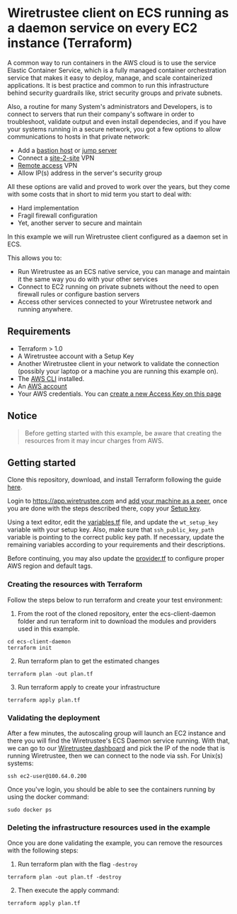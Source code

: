 # Wiretrustee client on ECS running as a daemon service on every EC2 instance (Terraform)
A common way to run containers in the AWS cloud is to use the service Elastic Container Service, which is a fully managed container orchestration service that makes it easy to deploy, manage, and scale containerized applications. It is best practice and common to run this infrastructure behind security guardrails like, strict security groups and private subnets.

Also, a routine for many System's administrators and Developers, is to connect to servers that run their company's software in order to troubleshoot, validate output and even install dependecies, and if you have your systems running in a secure network, you got a few options to allow communications to hosts in that private network:
* Add a [bastion host](https://en.wikipedia.org/wiki/Bastion_host) or [jump server](https://en.wikipedia.org/wiki/Jump_server)
* Connect a [site-2-site](https://en.wikipedia.org/wiki/Virtual_private_network#Types) VPN
* [Remote access](https://en.wikipedia.org/wiki/Virtual_private_network#Types) VPN
* Allow IP(s) address in the server's security group

All these options are valid and proved to work over the years, but they come with some costs that in short to mid term you start to deal with:
* Hard implementation
* Fragil firewall configuration
* Yet, another server to secure and maintain

In this example we will run Wiretrustee client configured as a daemon set in ECS. 

This allows you to:

* Run Wiretrustee as an ECS native service, you can manage and maintain it the same way you do with your other services
* Connect to EC2 running on private subnets without the need to open firewall rules or configure bastion servers
* Access other services connected to your Wiretrustee network and running anywhere.

## Requirements
* Terraform > 1.0
* A Wiretrustee account with a Setup Key
* Another Wiretrustee client in your network to validate the connection (possibly your laptop or a machine you are running this example on).
* The [AWS CLI](https://docs.aws.amazon.com/cli/latest/userguide/install-cliv2.html) installed.
* An [AWS account](https://aws.amazon.com/free/)
* Your AWS credentials. You can [create a new Access Key on this page](https://console.aws.amazon.com/iam/home?#/security_credentials)
## Notice
> Before getting started with this example, be aware that creating the resources from it may incur charges from AWS.

## Getting started

Clone this repository, download, and install Terraform following the guide [here](https://learn.hashicorp.com/tutorials/terraform/install-cli?in=terraform/aws-get-started).

Login to https://app.wiretrustee.com and [add your machine as a peer](https://app.wiretrustee.com/add-peer), once you are done with the steps described there, copy your [Setup key](https://app.wiretrustee.com/setup-keys).

Using a text editor, edit the [variables.tf](variables.tf) file, and update the `wt_setup_key` variable with your setup key. Also, make sure that `ssh_public_key_path` variable is pointing to the correct public key path. If necessary, update the remaining variables according to your requirements and their descriptions.

Before continuing, you may also update the [provider.tf](provider.tf) to configure proper AWS region and default tags.

### Creating the resources with Terraform
Follow the steps below to run terraform and create your test environment:

1. From the root of the cloned repository, enter the ecs-client-daemon folder and run terraform init to download the modules and providers used in this example.
```shell
cd ecs-client-daemon
terraform init
```
2. Run terraform plan to get the estimated changes
```shell
terraform plan -out plan.tf
```
3. Run terraform apply to create your infrastructure
```shell
terraform apply plan.tf
``` 

### Validating the deployment
After a few minutes, the autoscaling group will launch an EC2 instance and there you will find the Wiretrustee's ECS Daemon service running. With that, we can go to our [Wiretrustee dashboard](https://app.wiretrustee.com) and pick the IP of the node that is running Wiretrustee, then we can connect to the node via ssh. For Unix(s) systems:
```shell
ssh ec2-user@100.64.0.200
``` 
Once you've login, you should be able to see the containers running by using the docker command:
```shell
sudo docker ps
```

### Deleting the infrastructure resources used in the example
Once you are done validating the example, you can remove the resources with the following steps:
1. Run terraform plan with the flag `-destroy`
```shell
terraform plan -out plan.tf -destroy
```
2. Then execute the apply command:
```shell
terraform apply plan.tf
```
